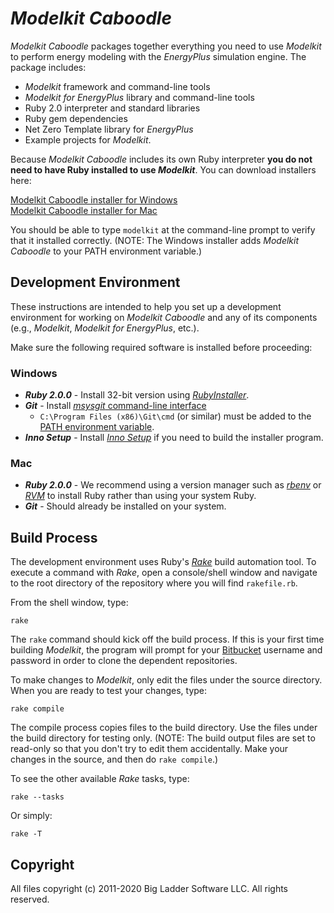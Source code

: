 # *Modelkit Caboodle*

*Modelkit Caboodle* packages together everything you need to use *Modelkit* to perform energy modeling with the *EnergyPlus* simulation engine. The package includes:

- *Modelkit* framework and command-line tools
- *Modelkit for EnergyPlus* library and command-line tools
- Ruby 2.0 interpreter and standard libraries
- Ruby gem dependencies
- Net Zero Template library for *EnergyPlus*
- Example projects for *Modelkit*.

Because *Modelkit Caboodle* includes its own Ruby interpreter **you do not need to have Ruby installed to use *Modelkit***. You can download installers here:

[Modelkit Caboodle installer for Windows](https://download.bigladdersoftware.com/?ref=modelkit-caboodle-latest-win)<br>
[Modelkit Caboodle installer for Mac](https://download.bigladdersoftware.com/?ref=modelkit-caboodle-latest-mac)

You should be able to type `modelkit` at the command-line prompt to verify that it installed correctly. (NOTE: The Windows installer adds *Modelkit Caboodle* to your PATH environment variable.)

## Development Environment

These instructions are intended to help you set up a development environment for working on *Modelkit Caboodle* and any of its components (e.g., *Modelkit*, *Modelkit for EnergyPlus*, etc.).

Make sure the following required software is installed before proceeding:

### Windows

- ***Ruby 2.0.0*** - Install 32-bit version using [*RubyInstaller*](http://rubyinstaller.org/downloads/).
- ***Git*** - Install [*msysgit* command-line interface](http://git-scm.com/download/win)
  - `C:\Program Files (x86)\Git\cmd` (or similar) must be added to the [PATH environment variable](http://www.computerhope.com/issues/ch000549.htm).
- ***Inno Setup*** - Install [*Inno Setup*](http://www.jrsoftware.org/isdl.php) if you need to build the installer program.

### Mac

- ***Ruby 2.0.0*** - We recommend using a version manager such as [*rbenv*](https://github.com/rbenv/rbenv) or [*RVM*](https://rvm.io/rvm/install) to install Ruby rather than using your system Ruby.
- ***Git*** - Should already be installed on your system.

## Build Process

The development environment uses Ruby's [*Rake*](https://github.com/ruby/rake#description) build automation tool. To execute a command with *Rake*, open a console/shell window and navigate to the root directory of the repository where you will find `rakefile.rb`.

From the shell window, type:

    rake

The `rake` command should kick off the build process. If this is your first time building *Modelkit*, the program will prompt for your [Bitbucket](https://bitbucket.org) username and password in order to clone the dependent repositories.

To make changes to *Modelkit*, only edit the files under the source directory. When you are ready to test your changes, type:

    rake compile

The compile process copies files to the build directory. Use the files under the build directory for testing only. (NOTE: The build output files are set to read-only so that you don't try to edit them accidentally. Make your changes in the source, and then do `rake compile`.)

To see the other available *Rake* tasks, type:

    rake --tasks

Or simply:

    rake -T

## Copyright

All files copyright (c) 2011-2020 Big Ladder Software LLC. All rights reserved.
